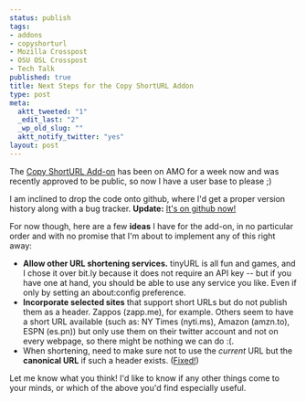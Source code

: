 ```yaml
--- 
status: publish
tags: 
- addons
- copyshorturl
- Mozilla Crosspost
- OSU OSL Crosspost
- Tech Talk
published: true
title: Next Steps for the Copy ShortURL Addon
type: post
meta: 
  aktt_tweeted: "1"
  _edit_last: "2"
  _wp_old_slug: ""
  aktt_notify_twitter: "yes"
layout: post
---
```

The <a href="https://addons.mozilla.org/en-US/firefox/addon/197224/">Copy ShortURL Add-on</a> has been on AMO for a week now and was recently approved to be public, so now I have a user base to please ;)

I am inclined to drop the code onto github, where I'd get a proper version history along with a bug tracker. <strong>Update:</strong> <a href="http://github.com/fwenzel/copy-shorturl/">It's on github now!</a>

For now though, here are a few <strong>ideas</strong> I have for the add-on, in no particular order and with no promise that I'm about to implement any of this right away:

<ul>
	<li><strong>Allow other URL shortening services.</strong> tinyURL is all fun and games, and I chose it over bit.ly because it does not require an API key -- but if you have one at hand, you should be able to use any service you like. Even if only by setting an about:config preference.</li>
	<li><strong>Incorporate selected sites</strong> that support short URLs but do not publish them as a header. Zappos (zapp.me), for example. Others seem to have a short URL available (such as: NY Times (nyti.ms), Amazon (amzn.to),  ESPN (es.pn)) but only use them on their twitter account and not on every webpage, so there might be nothing we can do :(.</li>
	<li>When shortening, need to make sure not to use the <em>current</em> URL but the <strong>canonical URL</strong> if such a header exists. (<a href="http://github.com/fwenzel/copy-shorturl/issues/issue/3">Fixed!</a>)</li>
</ul>

Let me know what you think! I'd like to know if any other things come to your minds, or which of the above you'd find especially useful.
